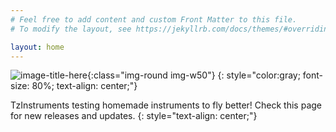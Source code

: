 ```yaml
---
# Feel free to add content and custom Front Matter to this file.
# To modify the layout, see https://jekyllrb.com/docs/themes/#overriding-theme-defaults

layout: home
---
```


![image-title-here]({{site.baseurl}}/images/tzi.png){:class="img-round img-w50"}
{: style="color:gray; font-size: 80%; text-align: center;"}

TzInstruments testing homemade instruments to fly better!
Check this page for new releases and updates.
{: style="text-align: center;"}

